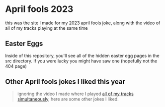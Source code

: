 # April fools 2023

this was the site I made for my 2023 april fools joke, along with the video of all of my tracks playing at the same time

## Easter Eggs

Inside of this repository, you'll see all of the hidden easter egg pages in the src directory.
If you were lucky you might have saw one (hopefully not the 404 page)

## Other April fools jokes I liked this year

> ignoring the video I made where I played [all of my tracks simultaneously](https://www.youtube.com/watch?v=O87sUl_ZTQY), here are some other jokes I liked.
